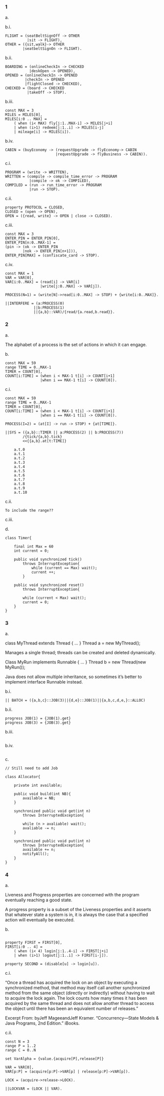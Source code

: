 ### 1

a.

b.i.

```
FLIGHT = (seatBeltSignOff -> OTHER
		  |sit -> FLIGHT),
OTHER = ({sit,walk}-> OTHER
		|seatbeltSignOn -> FLIGHT).
```

b.ii.

```
BOARDING = (onlineCheckIn -> CHECKED
		   |deskOpen -> OPENED),
OPENED = (onlineCheckIn -> OPENED
		 |checkIn -> OPENED
         |flightClosed -> CHECKED),
CHECKED = (board -> CHECKED
          |takeOff -> STOP).
```

b.iii.

```
const MAX = 3
MILES = MILES[0],
MILES[i:0 .. MAX] = 
    ( when (i< MAX) fly[j:1..MAX-i] -> MILES[j+i]
    | when (i>1) redeem[j:1..i] -> MILES[i-j]
    | mileage[i] -> MILES[i]).
```

b.iv.

```
CABIN = (buyEconomy -> (requestUpgrade -> flyEconomy-> CABIN 
                       |requestUpgrade -> flyBusiness -> CABIN)).
```

c.i.

```
PROGRAM = (write -> WRITTEN),
WRITTEN = (compile -> compile_time_error -> PROGRAM
           |compile -> ok -> COMPILED),
COMPILED = (run -> run_time_error -> PROGRAM  
           |run -> STOP).
```

c.ii.

```
property PROTOCOL = CLOSED,
CLOSED = (open -> OPEN),
OPEN = ({read, write} -> OPEN | close -> CLOSED).
```

c.iii.

```
const MAX = 3
ENTER_PIN = ENTER_PIN[0],
ENTER_PIN[n:0..MAX-1] = 
(pin -> (ok -> ENTER_PIN 
        |nok -> ENTER_PIN[n+1])),
ENTER_PIN[MAX] = (confiscate_card -> STOP).
```

c.iv.

```
const MAX = 1
VAR = VAR[0],
VAR[i:0..MAX] = (read[i] -> VAR[i]
                |write[j:0..MAX] -> VAR[j]).

PROCESS(N=1) = (write[N]->read[i:0..MAX] -> STOP) + {write[i:0..MAX]}.

||INTERFERE = (a:PROCESS(0)
             ||b:PROCESS(1)
             ||{a,b}::VAR)/{read/{a.read,b.read}}.
```

### 2

a.

The alphabet of a process is the set of actions in which it can engage.

b.

```
const MAX = 59
range TIME = 0..MAX-1
TIMER = COUNT[0],
COUNT[i:TIME] = (when i < MAX-1 t[i] -> COUNT[i+1] 
                |when i == MAX-1 t[i] -> COUNT[0]).
```

c.i.

```
const MAX = 59
range TIME = 0..MAX-1
TIMER = COUNT[0],
COUNT[i:TIME] = (when i < MAX-1 t[i] -> COUNT[i+1] 
                |when i == MAX-1 t[i] -> COUNT[0]).

PROCESS(I=2) = (at[I] -> run -> STOP) + {at[TIME]}.

||SYS = ({a,b}::TIMER || a:PROCESS(2) || b:PROCESS(7))
        /{tick/{a,b}.tick}
        <<{{a,b}.at[t:TIME]}
```

```
	a.t.0
	a.t.1
	a.t.2
	a.t.3
	a.t.4
	a.t.5
	a.t.6
	a.t.7
	a.t.8
	a.t.9
	a.t.10
```

c.ii.

```
To include the range??
```

c.iii.


d. 

```
class Timer{

	final int Max = 60
	int current = 0;
	
	public void synchronized tick()
		throws InterruptException{
			while (current == Max) wait();
			current ++;
		}
		
	public void synchronized reset()
		throws InterruptException{
		
		while (current < Max) wait();
		current = 0;
	}
}
```

### 3

a. 

class MyThread extends Thread { … }
Thread a = new MyThread();

Manages a single thread; threads can be created and deleted dynamically.

Class MyRun implements Runnable { … }
Thread b = new Thread(new MyRun());

Java does not allow multiple inheritance, so sometimes it’s better to implement interface Runnable instead.

b.i.

```
|| BATCH = ({a,b,c}::JOB(3)||{d,e}::JOB(1)||{a,b,c,d,e,}::ALLOC)
```

b.ii.

```
progress JOB(1) = {JOB(1).get}
progress JOB(3) = {JOB(3).get} 
```

b.iii.

```

```

b.iv.

```

```

c.

```
// Still need to add Job

class Allocator{

	private int available;
	
	public void build(int NB){
		available = NB;
	}
	
	synchronized public void get(int n)
		throws InterruptedException{
		
		while (n > avaliable) wait();
		avaliable -= n;
	}
	
	synchronized public void put(int n)
		throws InterruptedException{
		available += n;
		notifyAll();
	}
}
```

### 4 

a.

Liveness and Progress properties are concerned with the program eventually reaching a good state.

A progress property is a subset of the Liveness properties and it asserts that whatever state a system is in, it is always the case that a specified action will eventually be executed.

b.
```

property FIRST = FIRST[0],
FIRST[i:0 .. 4] = 
    ( when (i< 4) login[j:1..4-i] -> FIRST[j+i]
    | when (i>1) logout[j:1..i] -> FIRST[i-j]).
    
property SECOND = (disable[u] -> login[u]).
```

c.i.

“Once a thread has acquired the lock on an object by executing a synchronized method, that method may itself call another synchronized method from the same object (directly or indirectly) without having to wait to acquire the lock again. The lock counts how many times it has been acquired by the same thread and does not allow another thread to access the object until there has been an equivalent number of releases.”

Excerpt From: byJeff MageeandJeff Kramer. “Concurrency&#8212;State Models &amp; Java Programs, 2nd Edition.” iBooks. 

c.ii.

```
const N = 3
range P = 1..2
range C = 0..N

set VarAlpha = {value.{acquire[P],release[P]}

VAR = VAR[0],
VAR[p:P] = (acquire[p:P]->VAR[p] | release[p:P]->VAR[p]).

LOCK = (acquire->release->LOCK).

||LOCKVAR = (LOCK || VAR).

```

